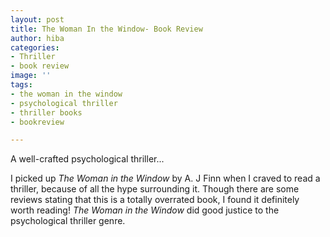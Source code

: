 ```yaml
---
layout: post
title: The Woman In the Window- Book Review
author: hiba
categories:
- Thriller
- book review
image: ''
tags:
- the woman in the window
- psychological thriller
- thriller books
- bookreview

---
```

A well-crafted psychological thriller...

I picked up _The Woman in the Window_ by A. J Finn when I craved to read a thriller, because of all the hype surrounding it. Though there are some reviews stating that this is a totally overrated book, I found it definitely worth reading! _The Woman in the Window_ did good justice to the psychological thriller genre.